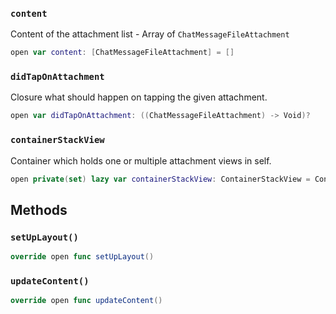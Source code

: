 
### `content`

Content of the attachment list - Array of `ChatMessageFileAttachment`

``` swift
open var content: [ChatMessageFileAttachment] = [] 
```

### `didTapOnAttachment`

Closure what should happen on tapping the given attachment.

``` swift
open var didTapOnAttachment: ((ChatMessageFileAttachment) -> Void)?
```

### `containerStackView`

Container which holds one or multiple attachment views in self.

``` swift
open private(set) lazy var containerStackView: ContainerStackView = ContainerStackView().withoutAutoresizingMaskConstraints
```

## Methods

### `setUpLayout()`

``` swift
override open func setUpLayout() 
```

### `updateContent()`

``` swift
override open func updateContent() 
